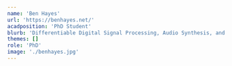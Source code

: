 ```yaml
---
name: 'Ben Hayes'
url: 'https://benhayes.net/'
acadposition: 'PhD Student'
blurb: 'Differentiable Digital Signal Processing, Audio Synthesis, and Symmetry'
themes: []
role: 'PhD'
image: './benhayes.jpg'
---
```

